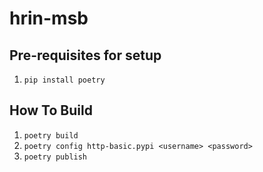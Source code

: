 # hrin-msb

## Pre-requisites for setup
1. `pip install poetry`

## How To Build

1. `poetry build`
2. `poetry config http-basic.pypi <username> <password>`
3. `poetry publish`